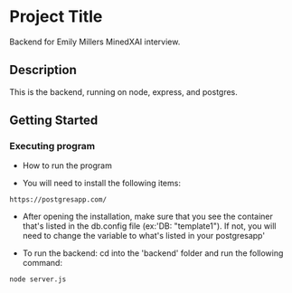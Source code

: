 # Project Title

Backend for Emily Millers MinedXAI interview. 

## Description

This is the backend, running on node, express, and postgres. 

## Getting Started

### Executing program

* How to run the program

* You will need to install the following items: 
```
https://postgresapp.com/
```

* After opening the installation, make sure that you see the container that's listed in the db.config file (ex:'DB: "template1"). If not, you will need to change the variable to what's listed in your postgresapp' 

* To run the backend: cd into the 'backend' folder and run the following command: 
```
node server.js 
```
